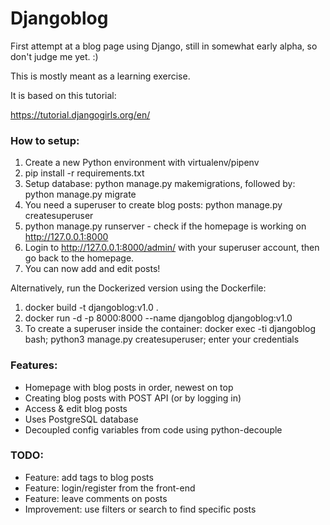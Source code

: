 # Djangoblog

First attempt at a blog page using Django, still in somewhat early alpha, so don't judge me yet. :)

This is mostly meant as a learning exercise. 

It is based on this tutorial: 

https://tutorial.djangogirls.org/en/

### How to setup:

1) Create a new Python environment with virtualenv/pipenv
2) pip install -r requirements.txt
3) Setup database: python manage.py makemigrations, followed by: python manage.py migrate
4) You need a superuser to create blog posts: python manage.py createsuperuser
5) python manage.py runserver - check if the homepage is working on http://127.0.0.1:8000
6) Login to http://127.0.0.1:8000/admin/ with your superuser account, then go back to the homepage. 
7) You can now add and edit posts!

Alternatively, run the Dockerized version using the Dockerfile:

1) docker build -t djangoblog:v1.0 .
2) docker run -d -p 8000:8000 --name djangoblog djangoblog:v1.0 
3) To create a superuser inside the container: docker exec -ti djangoblog bash; python3 manage.py createsuperuser; enter your credentials
    
### Features:
 
- Homepage with blog posts in order, newest on top
- Creating blog posts with POST API (or by logging in)
- Access & edit blog posts
- Uses PostgreSQL database
- Decoupled config variables from code using python-decouple

### TODO:

- Feature: add tags to blog posts
- Feature: login/register from the front-end
- Feature: leave comments on posts
- Improvement: use filters or search to find specific posts
